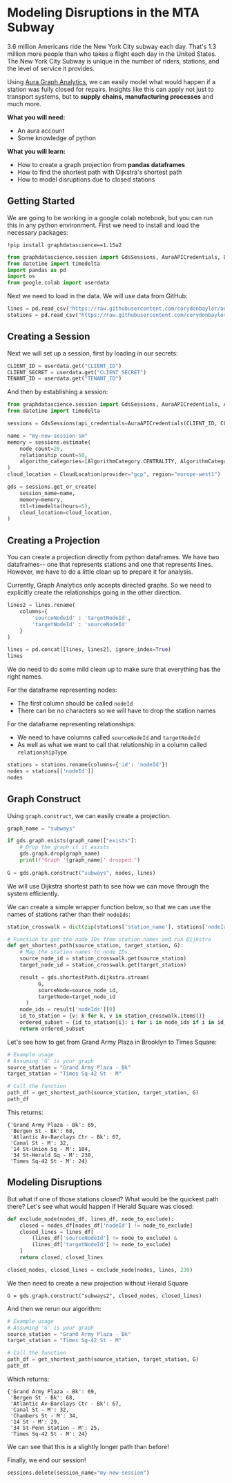# Modeling Disruptions in the MTA Subway

3.6 million Americans ride the New York City subway each day. That's 1.3 million more people than who takes a flight each day in the United States. The New York City Subway is unique in the number of riders, stations, and the level of service it provides. 

Using [Aura Graph Analytics](https://docs.google.com/presentation/d/1jv99yyIbG6Q6eNE3tPDfeE7qlyR-VtaCXDsJFTs4_jI/edit?slide=id.g34c47828515_0_881#slide=id.g34c47828515_0_881), we can easily model what would happen if a station was fully closed for repairs. Insights like this can apply not just to transport systems, but to **supply** **chains, manufacturing processes** and much more. 

**What you will need:**

- An aura account
- Some knowledge of python

**What you will learn:**

- How to create a graph projection from **pandas dataframes**
- How to find the shortest path with Dijkstra's shortest path
- How to model disruptions due to closed stations

## Getting Started

We are going to be working in a google colab notebook, but you can run this in any python environment. First we need to install and load the necessary packages:

```
!pip install graphdatascience==1.15a2
```

```python
from graphdatascience.session import GdsSessions, AuraAPICredentials, DbmsConnectionInfo, AlgorithmCategory
from datetime import timedelta
import pandas as pd
import os
from google.colab import userdata
```

Next we need to load in the data. We will use data from GitHub:

```python
lines = pd.read_csv("https://raw.githubusercontent.com/corydonbaylor/aura-graph-analytics/refs/heads/main/mta_subways/data/lines.csv")
stations = pd.read_csv("https://raw.githubusercontent.com/corydonbaylor/aura-graph-analytics/refs/heads/main/mta_subways/data/nodes.csv")
```

## Creating a Session

Next we will set up a session, first by loading in our secrets:

```python
CLIENT_ID = userdata.get("CLIENT_ID")
CLIENT_SECRET = userdata.get("CLIENT_SECRET")
TENANT_ID = userdata.get("TENANT_ID")

```

And then by establishing a session:

```python
from graphdatascience.session import GdsSessions, AuraAPICredentials, AlgorithmCategory, CloudLocation
from datetime import timedelta

sessions = GdsSessions(api_credentials=AuraAPICredentials(CLIENT_ID, CLIENT_SECRET, TENANT_ID))

name = "my-new-session-sm"
memory = sessions.estimate(
    node_count=20,
    relationship_count=50,
    algorithm_categories=[AlgorithmCategory.CENTRALITY, AlgorithmCategory.NODE_EMBEDDING],
)
cloud_location = CloudLocation(provider="gcp", region="europe-west1")

gds = sessions.get_or_create(
    session_name=name,
    memory=memory,
    ttl=timedelta(hours=5),
    cloud_location=cloud_location,
)
```

## Creating a Projection

You can create a projection directly from python dataframes. We have two dataframes-- one that represents stations and one that represents lines. However, we have to do a little clean up to prepare it for analysis.

Currently, Graph Analytics only accepts directed graphs. So we need to explicitly create the relationships going in the other direction.

```python
lines2 = lines.rename(
    columns={
        'sourceNodeId' : 'targetNodeId',
        'targetNodeId' : 'sourceNodeId'
    }
)

lines = pd.concat([lines, lines2], ignore_index=True)
lines
```

We do need to do some mild clean up to make sure that everything has the right names.

For the dataframe representing nodes:
- The first column should be called `nodeId`
- There can be no characters so we will have to drop the station names

For the dataframe representing relationships:
- We need to have columns called `sourceNodeId` and `targetNodeId`
- As well as what we want to call that relationship in a column called `relationshipType`

```python
stations = stations.rename(columns={'id': 'nodeId'})
nodes = stations[['nodeId']]
nodes
```

## Graph Construct

Using `graph.construct`, we can easily create a projection. 

```python
graph_name = "subways"

if gds.graph.exists(graph_name)["exists"]:
    # Drop the graph if it exists
    gds.graph.drop(graph_name)
    print(f"Graph '{graph_name}' dropped.")
    
G = gds.graph.construct("subways", nodes, lines)
```

We will use Dijkstra shortest path to see how we can move through the system efficiently.

We can create a simple wrapper function below, so that we can use the names of stations rather than their `nodeIds`:

```python
station_crosswalk = dict(zip(stations['station_name'], stations['nodeId']))

# Function to get the node IDs from station names and run Dijkstra
def get_shortest_path(source_station, target_station, G):
    # Map the station names to node IDs
    source_node_id = station_crosswalk.get(source_station)
    target_node_id = station_crosswalk.get(target_station)

    result = gds.shortestPath.dijkstra.stream(
          G,
          sourceNode=source_node_id,
          targetNode=target_node_id
      )
    node_ids = result['nodeIds'][0]
    id_to_station = {v: k for k, v in station_crosswalk.items()}
    ordered_subset = {id_to_station[i]: i for i in node_ids if i in id_to_station}
    return ordered_subset
```

Let's see how to get from Grand Army Plaza in Brooklyn to Times Square:

```python
# Example usage
# Assuming 'G' is your graph
source_station = "Grand Army Plaza - Bk"
target_station = "Times Sq-42 St - M"

# Call the function
path_df = get_shortest_path(source_station, target_station, G)
path_df
```

This returns:

```
{'Grand Army Plaza - Bk': 69,
 'Bergen St - Bk': 68,
 'Atlantic Av-Barclays Ctr - Bk': 67,
 'Canal St - M': 32,
 '14 St-Union Sq - M': 104,
 '34 St-Herald Sq - M': 230,
 'Times Sq-42 St - M': 24}
```

## Modeling Disruptions

But what if one of those stations closed? What would be the quickest path there? Let's see what would happen if Herald Square was closed:

```python
def exclude_node(nodes_df, lines_df, node_to_exclude):
    closed = nodes_df[nodes_df['nodeId'] != node_to_exclude]
    closed_lines = lines_df[
        (lines_df['sourceNodeId'] != node_to_exclude) &
        (lines_df['targetNodeId'] != node_to_exclude)
    ]
    return closed, closed_lines

closed_nodes, closed_lines = exclude_node(nodes, lines, 230)
```

We then need to create a new projection without Herald Square 

```
G = gds.graph.construct("subways2", closed_nodes, closed_lines)
```

And then we rerun our algorithm:

```python
# Example usage
# Assuming 'G' is your graph
source_station = "Grand Army Plaza - Bk"
target_station = "Times Sq-42 St - M"

# Call the function
path_df = get_shortest_path(source_station, target_station, G)
path_df
```

Which returns:

```
{'Grand Army Plaza - Bk': 69,
 'Bergen St - Bk': 68,
 'Atlantic Av-Barclays Ctr - Bk': 67,
 'Canal St - M': 32,
 'Chambers St - M': 34,
 '14 St - M': 29,
 '34 St-Penn Station - M': 25,
 'Times Sq-42 St - M': 24}
```

We can see that this is a slightly longer path than before!

Finally, we end our session!

```python
sessions.delete(session_name="my-new-session")
```

